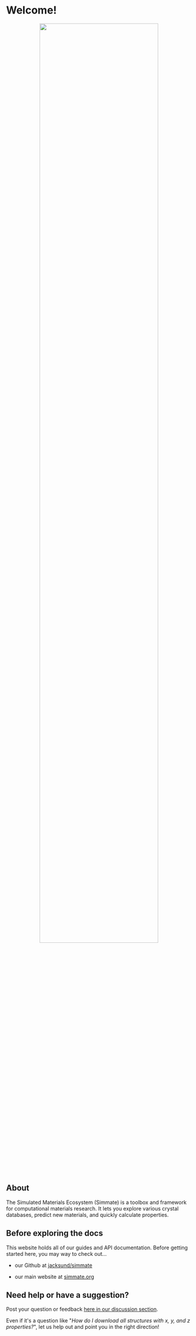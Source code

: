 
# Welcome!

<!-- This displays the Simmate Logo -->
<p align="center" href=https://simmate.org>
   <img src="https://github.com/jacksund/simmate/blob/main/src/simmate/website/static_files/images/simmate-logo-dark.svg?raw=true" width="80%" style="max-width: 1000px;">
</p>


## About

The Simulated Materials Ecosystem (Simmate) is a toolbox and framework for computational materials research. It lets you explore various crystal databases, predict new materials, and quickly calculate properties.


## Before exploring the docs

This website holds all of our guides and API documentation. Before getting started here, you may way to check out... 

- our Github at [jacksund/simmate](https://github.com/jacksund/simmate)

- our main website at [simmate.org](https://simmate.org/)


## Need help or have a suggestion?

Post your question or feedback [here in our discussion section](https://github.com/jacksund/simmate/discussions/categories/q-a). 

Even if it's a question like "_How do I download all structures with x, y, and z properties?_", let us help out and point you in the right direction!
